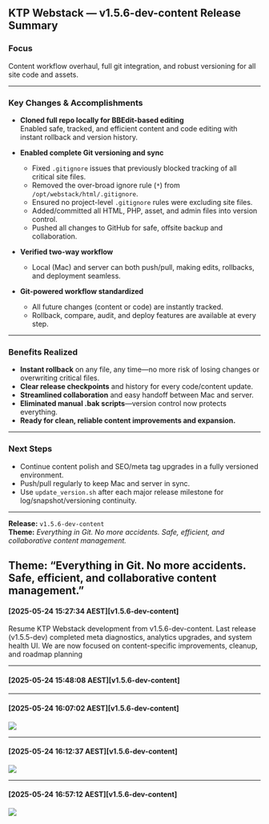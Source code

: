 ## KTP Webstack — v1.5.6-dev-content Release Summary

### Focus
Content workflow overhaul, full git integration, and robust versioning for all site code and assets.

---

### Key Changes & Accomplishments

- **Cloned full repo locally for BBEdit-based editing**  
  Enabled safe, tracked, and efficient content and code editing with instant rollback and version history.

- **Enabled complete Git versioning and sync**  
    - Fixed `.gitignore` issues that previously blocked tracking of all critical site files.
    - Removed the over-broad ignore rule (`*`) from `/opt/webstack/html/.gitignore`.
    - Ensured no project-level `.gitignore` rules were excluding site files.
    - Added/committed all HTML, PHP, asset, and admin files into version control.
    - Pushed all changes to GitHub for safe, offsite backup and collaboration.

- **Verified two-way workflow**  
    - Local (Mac) and server can both push/pull, making edits, rollbacks, and deployment seamless.

- **Git-powered workflow standardized**  
    - All future changes (content or code) are instantly tracked.
    - Rollback, compare, audit, and deploy features are available at every step.

---

### Benefits Realized

- **Instant rollback** on any file, any time—no more risk of losing changes or overwriting critical files.
- **Clear release checkpoints** and history for every code/content update.
- **Streamlined collaboration** and easy handoff between Mac and server.
- **Eliminated manual .bak scripts**—version control now protects everything.
- **Ready for clean, reliable content improvements and expansion.**

---

### Next Steps

- Continue content polish and SEO/meta tag upgrades in a fully versioned environment.
- Push/pull regularly to keep Mac and server in sync.
- Use `update_version.sh` after each major release milestone for log/snapshot/versioning continuity.

---

**Release:** `v1.5.6-dev-content`  
**Theme:** _Everything in Git. No more accidents. Safe, efficient, and collaborative content management._

Theme: “Everything in Git. No more accidents. Safe, efficient, and collaborative content management.”
---
#### [2025-05-24 15:27:34 AEST][v1.5.6-dev-content]
Resume KTP Webstack development from v1.5.6-dev-content. Last release (v1.5.5-dev) completed meta diagnostics, analytics upgrades, and system health UI. We are now focused on content-specific improvements, cleanup, and roadmap planning


---
#### [2025-05-24 15:48:08 AEST][v1.5.6-dev-content]



---
#### [2025-05-24 16:07:02 AEST][v1.5.6-dev-content]
![](/admin/objectives/images/CleanShot-2025-05-24-at-16.06.50@2x.png)


---
#### [2025-05-24 16:12:37 AEST][v1.5.6-dev-content]
![](/admin/objectives/images/CleanShot-2025-05-24-at-16.12.22@2x.png)


---
#### [2025-05-24 16:57:12 AEST][v1.5.6-dev-content]
![](/admin/objectives/images/CleanShot-2025-05-24-at-16.56.55@2x.png)

